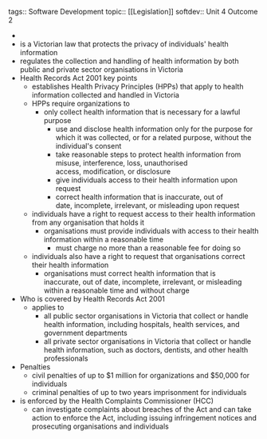 tags:: Software Development
topic:: [[Legislation]]
softdev:: Unit 4 Outcome 2

-
- is a Victorian law that protects the privacy of individuals' health information
- regulates the collection and handling of health information by both public and private sector organisations in Victoria
- Health Records Act 2001 key points
	- establishes Health Privacy Principles (HPPs) that apply to health information collected and handled in Victoria
	- HPPs require organizations to
		- only collect health information that is necessary for a lawful purpose
			- use and disclose health information only for the purpose for which it was collected, or for a related purpose, without the individual's consent
			- take reasonable steps to protect health information from misuse, interference, loss, unauthorised access, modification, or disclosure
			- give individuals access to their health information upon request
			- correct health information that is inaccurate, out of date, incomplete, irrelevant, or misleading upon request
	- individuals have a right to request access to their health information from any organisation that holds it
		- organisations must provide individuals with access to their health information within a reasonable time
			- must charge no more than a reasonable fee for doing so
	- individuals also have a right to request that organisations correct their health information
		- organisations must correct health information that is inaccurate, out of date, incomplete, irrelevant, or misleading within a reasonable time and without charge
- Who is covered by Health Records Act 2001
	- applies to
		- all public sector organisations in Victoria that collect or handle health information, including hospitals, health services, and government departments
		- all private sector organisations in Victoria that collect or handle health information, such as doctors, dentists, and other health professionals
- Penalties
	- civil penalties of up to $1 million for organizations and $50,000 for individuals
	- criminal penalties of up to two years imprisonment for individuals
- is enforced by the Health Complaints Commissioner (HCC)
	- can investigate complaints about breaches of the Act and can take action to enforce the Act, including issuing infringement notices and prosecuting organisations and individuals